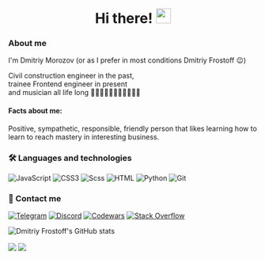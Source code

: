 <h1 align="center">Hi there! <img src="https://user-images.githubusercontent.com/39955420/147578264-bae0526c-028a-49d2-8af8-d08bb4edbd2a.gif" height="30" width="30"></h1>

### About me    
I'm Dmitriy Morozov (or as I prefer in most conditions Dmitriy Frostoff 😉)

Civil construction engineer in the past,    
trainee Frontend engineer in present    
and musician all life long 🎼🎸🎤🎹🎹🎹🎹🎹🎹🎹🥁     

#### Facts about me: 
Positive, sympathetic, responsible, friendly person that likes learning how to learn to reach mastery in interesting business.
    

### 🛠 Languages and technologies       
![JavaScript](https://img.shields.io/badge/-javascript-%23090909?style=for-the-badge&logo=javascript)
![CSS3](https://img.shields.io/badge/css3-%23090909.svg?style=for-the-badge&logo=css3&logoColor=%231572B6)
![Scss](https://img.shields.io/badge/-scss-%23090909?style=for-the-badge&logo=sass)
![HTML](https://img.shields.io/badge/-HTML5-%23090909?style=for-the-badge&logo=HTML5)
![Python](https://img.shields.io/badge/python-%23090909?style=for-the-badge&logo=python&logoColor=ffdd54)
![Git](https://img.shields.io/badge/git-%23090909.svg?style=for-the-badge&logo=git&logoColor=white&logoColor=%23E34234)

### 📱 Contact me     
[![Telegram](https://img.shields.io/badge/-telegram-090909?style=for-the-badge&logo=telegram)](https://t.me/Dmitriy_Frostoff)
[![Discord](https://img.shields.io/badge/-Discord-090909?style=for-the-badge&logo=Discord)](https://discord.com/channels/@Dmitriy-Frostoff#9603)
[![Codewars](https://img.shields.io/badge/-Codewars-090909?style=for-the-badge&logo=Codewars&logoColor=%23E34234)](https://www.codewars.com/users/rsschool_78dcfb24c923f558)
[![Stack Overflow](https://img.shields.io/badge/-Stackoverflow-090909?style=for-the-badge&logo=stack-overflow&logoColor=%23FF4433)](https://stackoverflow.com/users/20705648/dmitriy-frostoff)

![Dmitriy Frostoff's GitHub stats](https://github-readme-stats-sigma-five.vercel.app/api?username=Dmitriy-Frostoff&show_icons=true&theme=radical&count_private=true)

<a align="center" href="https://github.com/Dmitriy-Frostoff"></a>
<img align="center" src="http://github-profile-summary-cards.vercel.app/api/cards/profile-details?username=Dmitriy-Frostoff&theme=radical&layout=compact" />
<img align="center" src="http://github-profile-summary-cards.vercel.app/api/cards/repos-per-language?username=Dmitriy-Frostoff&theme=radical" />
